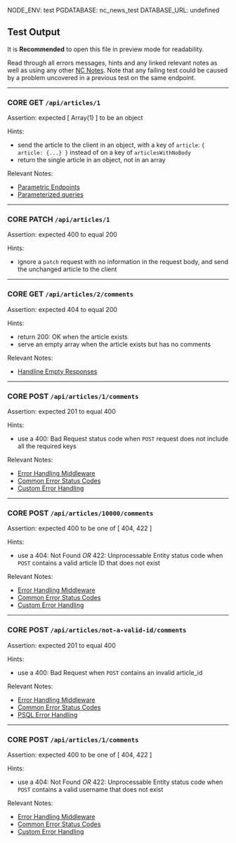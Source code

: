 NODE_ENV: test
PGDATABASE: nc_news_test
DATABASE_URL: undefined

## Test Output

It is **Recommended** to open this file in preview mode for readability.

Read through all errors messages, hints and any linked relevant notes as well as using any other [NC Notes](https://l2c.northcoders.com/courses/sd-notes/back-end#sectionId=,step=). Note that any failing test could be caused by a problem uncovered in a previous test on the same endpoint.

---

### CORE GET `/api/articles/1`

Assertion: expected [ Array(1) ] to be an object

Hints:

- send the article to the client in an object, with a key of `article`: `{ article: {...} }` instead of on a key of `articlesWithNoBody`
- return the single article in an object, not in an array

Relevant Notes:

- [Parametric Endpoints](https://l2c.northcoders.com/courses/sd-notes/back-end/#sectionId=express-servers,step=parametric-endpoints)
- [Parameterized queries](https://l2c.northcoders.com/courses/sd-notes/back-end/#sectionId=node-postgres,step=parameterized-queries)

---

### CORE PATCH `/api/articles/1`

Assertion: expected 400 to equal 200

Hints:

- ignore a `patch` request with no information in the request body, and send the unchanged article to the client

---

### CORE GET `/api/articles/2/comments`

Assertion: expected 404 to equal 200

Hints:

- return 200: OK when the article exists
- serve an empty array when the article exists but has no comments

Relevant Notes:

- [Handline Empty Responses](https://l2c.northcoders.com/courses/sd-notes/back-end#sectionId=handling-empty-responses,step=intro)

---

### CORE POST `/api/articles/1/comments`

Assertion: expected 201 to equal 400

Hints:

- use a 400: Bad Request status code when `POST` request does not include all the required keys

Relevant Notes:

- [Error Handling Middleware](https://l2c.northcoders.com/courses/sd-notes/back-end/#sectionId=error-handling,step=error-handling-middleware)
- [Common Error Status Codes](https://l2c.northcoders.com/courses/sd-notes/back-end/#sectionId=error-handling,step=common-errors-and-status-codes)
- [Custom Error Handling](https://l2c.northcoders.com/courses/sd-notes/back-end/#sectionId=error-handling,step=custom-errors)

---

### CORE POST `/api/articles/10000/comments`

Assertion: expected 400 to be one of [ 404, 422 ]

Hints:

- use a 404: Not Found _OR_ 422: Unprocessable Entity status code when `POST` contains a valid article ID that does not exist

Relevant Notes:

- [Error Handling Middleware](https://l2c.northcoders.com/courses/sd-notes/back-end/#sectionId=error-handling,step=error-handling-middleware)
- [Common Error Status Codes](https://l2c.northcoders.com/courses/sd-notes/back-end/#sectionId=error-handling,step=common-errors-and-status-codes)
- [Custom Error Handling](https://l2c.northcoders.com/courses/sd-notes/back-end/#sectionId=error-handling,step=custom-errors)

---

### CORE POST `/api/articles/not-a-valid-id/comments`

Assertion: expected 201 to equal 400

Hints:

- use a 400: Bad Request when `POST` contains an invalid article_id

Relevant Notes:

- [Error Handling Middleware](https://l2c.northcoders.com/courses/sd-notes/back-end/#sectionId=error-handling,step=error-handling-middleware)
- [Common Error Status Codes](https://l2c.northcoders.com/courses/sd-notes/back-end/#sectionId=error-handling,step=common-errors-and-status-codes)
- [PSQL Error Handling](https://l2c.northcoders.com/courses/sd-notes/back-end/#sectionId=error-handling,step=postgresql-errors)

---

### CORE POST `/api/articles/1/comments`

Assertion: expected 400 to be one of [ 404, 422 ]

Hints:

- use a 404: Not Found _OR_ 422: Unprocessable Entity status code when `POST` contains a valid username that does not exist

Relevant Notes:

- [Error Handling Middleware](https://l2c.northcoders.com/courses/sd-notes/back-end/#sectionId=error-handling,step=error-handling-middleware)
- [Common Error Status Codes](https://l2c.northcoders.com/courses/sd-notes/back-end/#sectionId=error-handling,step=common-errors-and-status-codes)
- [Custom Error Handling](https://l2c.northcoders.com/courses/sd-notes/back-end/#sectionId=error-handling,step=custom-errors)
